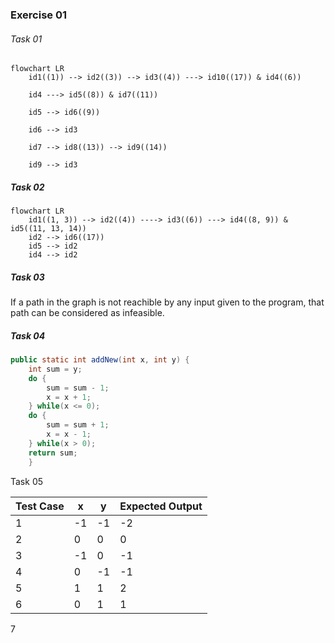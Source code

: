 ### Exercise 01

###### Task 01

```mermaid
flowchart LR
	id1((1)) --> id2((3)) --> id3((4)) ---> id10((17)) & id4((6))
	
	id4 ---> id5((8)) & id7((11))
	
	id5 --> id6((9))
	
	id6 --> id3
	
	id7 --> id8((13)) --> id9((14))
	
	id9 --> id3
```

##### Task 02

```mermaid
flowchart LR
	id1((1, 3)) --> id2((4)) ----> id3((6)) ---> id4((8, 9)) & id5((11, 13, 14))
	id2 --> id6((17))
	id5 --> id2
	id4 --> id2
```

##### Task 03

If a path in the graph is not reachible by any input given to the program, that path can be considered as infeasible.

##### Task 04

```Java
public static int addNew(int x, int y) {	
	int sum = y;   
	do {
	    sum = sum - 1;
	    x = x + 1;
	} while(x <= 0);       
	do {
	    sum = sum + 1;
	    x = x - 1;
	} while(x > 0);
	return sum;     
	}
```

Task 05

Test Case | x | y | Expected Output
-- | - | - | --
1 | -1 | -1 | -2
2 | 0 | 0 | 0
3 | -1 | 0 | -1
4 | 0 | -1 | -1
5 | 1 | 1 | 2
6 | 0 | 1 | 1
7
